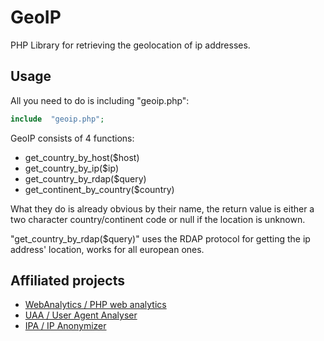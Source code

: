 # GeoIP
PHP Library for retrieving the geolocation of ip addresses.

## Usage
All you need to do is including "geoip.php":
```php
include  "geoip.php";
```
GeoIP consists of 4 functions:
* get_country_by_host($host)
* get_country_by_ip($ip)
* get_country_by_rdap($query)
* get_continent_by_country($country)

What they do is already obvious by their name, the return value is either a two character country/continent code or null if the location is unknown.

"get_country_by_rdap($query)" uses the RDAP protocol for getting the ip address' location, works for all european ones.

## Affiliated projects
* [WebAnalytics / PHP web analytics](https://webanalytics.one)
* [UAA / User Agent Analyser](https://uaa.beranek.one)
* [IPA / IP Anonymizer](https://github.com/beranek1/ip-anonymizer)